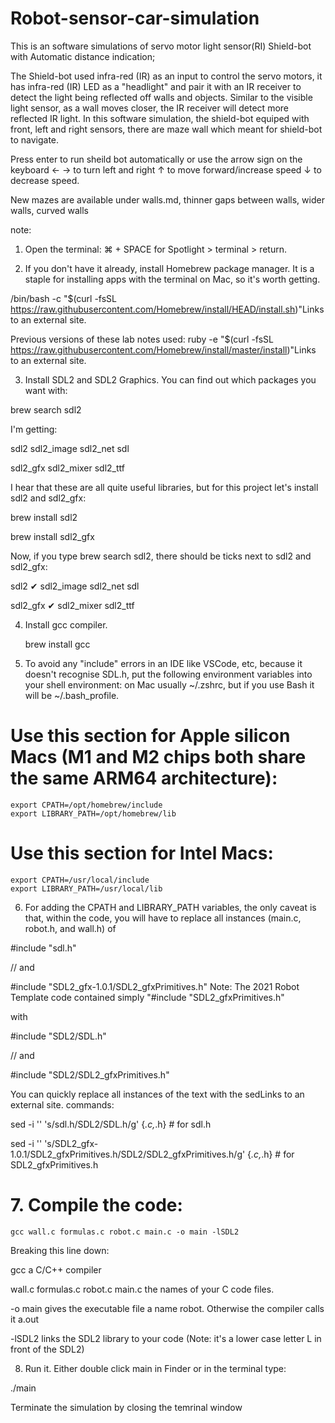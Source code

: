 # Robot-sensor-car-simulation
This is an software simulations of servo motor light sensor(RI) Shield-bot with Automatic distance indication;

The Shield-bot used infra-red (IR) as an input to control the servo motors, it has infra-red (IR) LED as a "headlight" 
and pair it with an IR receiver to detect the light being reflected off walls and objects. 
Similar to the visible light sensor, as a wall moves closer, the IR receiver will detect more reflected IR light.
In this software simulation, the shield-bot equiped with front, left and right sensors, there are maze wall which meant for shield-bot to navigate. 

Press enter to run sheild bot automatically or use the arrow sign on the keyboard ← → to turn left and right ↑ to move forward/increase speed ↓ to decrease speed.

New mazes are available under walls.md, thinner gaps between walls, wider walls, curved walls

note: 
1. Open the terminal: ⌘ + SPACE for Spotlight > terminal > return.

2. If you don't have it already, install Homebrew package manager. It is a staple for installing apps with the terminal on Mac, so it's worth getting.

/bin/bash -c "$(curl -fsSL https://raw.githubusercontent.com/Homebrew/install/HEAD/install.sh)"Links to an external site.

Previous versions of these lab notes used: ruby -e "$(curl -fsSL https://raw.githubusercontent.com/Homebrew/install/master/install)"Links to an external site.

3. Install SDL2 and SDL2 Graphics. You can find out which packages you want with:

  brew search sdl2

I'm getting:

sdl2        sdl2_image    sdl2_net    sdl

sdl2_gfx    sdl2_mixer    sdl2_ttf

I hear that these are all quite useful libraries, but for this project let's install sdl2 and sdl2_gfx:

  brew install sdl2

  brew install sdl2_gfx

Now, if you type brew search sdl2, there should be ticks next to sdl2 and sdl2_gfx:

sdl2 ✔      sdl2_image    sdl2_net    sdl

sdl2_gfx ✔  sdl2_mixer    sdl2_ttf

4. Install gcc compiler.

    brew install gcc

5. To avoid any "include" errors in an IDE like VSCode, etc, because it doesn't recognise SDL.h, put the following environment variables into your shell environment: on Mac usually ~/.zshrc, but if you use Bash it will be ~/.bash_profile.

# Use this section for Apple silicon Macs (M1 and M2 chips both share the same ARM64 architecture):
    export CPATH=/opt/homebrew/include
    export LIBRARY_PATH=/opt/homebrew/lib

# Use this section for Intel Macs:
    export CPATH=/usr/local/include
    export LIBRARY_PATH=/usr/local/lib

6. For adding the CPATH and LIBRARY_PATH variables, the only caveat is that, within the code, you will have to replace all instances (main.c, robot.h, and wall.h) of

#include "sdl.h"

// and

#include "SDL2_gfx-1.0.1/SDL2_gfxPrimitives.h"          Note: The 2021 Robot Template code contained simply "#include "SDL2_gfxPrimitives.h"

with

#include "SDL2/SDL.h"

// and

#include "SDL2/SDL2_gfxPrimitives.h"

You can quickly replace all instances of the text with the sedLinks to an external site. commands:

sed -i '' 's/sdl.h/SDL2\/SDL.h/g' {*.c,*.h} # for sdl.h

sed -i '' 's/SDL2_gfx-1.0.1\/SDL2_gfxPrimitives.h/SDL2\/SDL2_gfxPrimitives.h/g' {*.c,*.h} # for SDL2_gfxPrimitives.h

# 7. Compile the code:
    gcc wall.c formulas.c robot.c main.c -o main -lSDL2

Breaking this line down:

gcc a C/C++ compiler

wall.c formulas.c robot.c main.c the names of your C code files.

-o main gives the executable file a name robot. Otherwise the compiler calls it a.out

-lSDL2 links the SDL2 library to your code (Note: it's a lower case letter L in front of the SDL2)

8. Run it. Either double click main in Finder or in the terminal type:

./main

Terminate the simulation by closing the temrinal window


